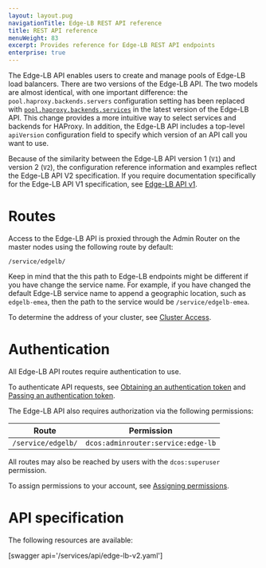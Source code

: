 ```yaml
---
layout: layout.pug
navigationTitle: Edge-LB REST API reference
title: REST API reference
menuWeight: 83
excerpt: Provides reference for Edge-LB REST API endpoints
enterprise: true
---
```


The Edge-LB API enables users to create and manage pools of Edge-LB load balancers. There are two versions of the Edge-LB API. The two models are almost identical, with one important difference: the `pool.haproxy.backends.servers` configuration setting has been replaced with [`pool.haproxy.backends.services`](/services/edge-lb/api-reference/pool-configuration-reference/#pool.haproxy.backends.services) in the latest version of the Edge-LB API. This change provides a more intuitive way to select services and backends for HAProxy. In addition, the Edge-LB API includes a top-level `apiVersion` configuration field to specify which version of an API call you want to use. 

Because of the similarity between the Edge-LB API version 1 (`V1`) and version 2 (`V2`), the configuration reference information and examples reflect the Edge-LB API V2 specification. If you require documentation specifically for the Edge-LB API V1 specification, see [Edge-LB API v1](/services/edge-lb/reference/v1-reference/#api-v1).

# Routes

Access to the Edge-LB API is proxied through the Admin Router on the master nodes using the following route by default:

```
/service/edgelb/
```

Keep in mind that the this path to Edge-LB endpoints might be different if you have change the service name. For example, if you have changed the default Edge-LB service name to append a geographic location, such as `edgelb-emea`, then the path to the service would be `/service/edgelb-emea`.

To determine the address of your cluster, see [Cluster Access](/latest/api/access/).

# Authentication
All Edge-LB API routes require authentication to use.

To authenticate API requests, see [Obtaining an authentication token](/1.12/security/ent/iam-api/#obtaining-an-authentication-token) and [Passing an authentication token](1.12/security/ent/iam-api/#passing-an-authentication-token).

The Edge-LB API also requires authorization via the following permissions:

| Route | Permission |
|-------|----------|
| `/service/edgelb/` | `dcos:adminrouter:service:edge-lb` |

All routes may also be reached by users with the `dcos:superuser` permission.

To assign permissions to your account, see [Assigning permissions](/1.13/security/ent/perms-reference/).

# API specification

The following resources are available:

[swagger api='/services/api/edge-lb-v2.yaml']
